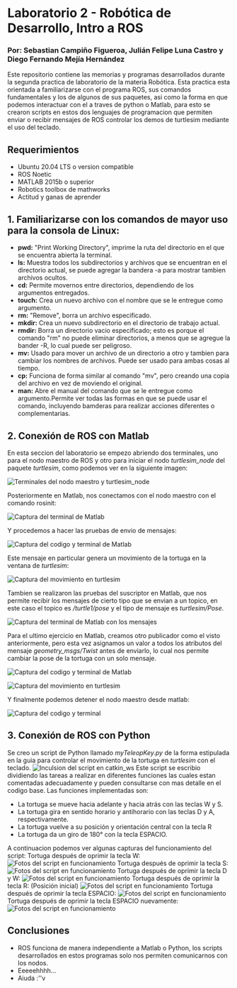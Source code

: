 # Laboratorio 2 - Robótica de Desarrollo, Intro a ROS

### Por: Sebastian Campiño Figueroa, Julián Felipe Luna Castro y Diego Fernando Mejía Hernández

Este repositorio contiene las memorias y programas desarrollados durante la segunda practica de laboratorio de la materia Robótica. Esta practica esta orientada a familiarizarse con el programa ROS, sus comandos fundamentales y los de algunos de sus paquetes, asi como la forma en que podemos interactuar con el a traves de python o Matlab, para esto se crearon scripts en estos dos lenguajes de programacion que permiten enviar o recibir mensajes de ROS controlar los demos de turtlesim mediante el uso del teclado.

## Requerimientos
* Ubuntu 20.04 LTS o version compatible
* ROS Noetic 
* MATLAB 2015b o superior
* Robotics toolbox de mathworks
* Actitud y ganas de aprender

## 1. Familiarizarse con los comandos de mayor uso para la consola de Linux:
* **pwd:** "Print Working Directory", imprime la ruta del directorio en el que se encuentra abierta la terminal.
* **ls:** Muestra todos los subdirectorios y archivos que se encuentran en el directorio actual, se puede agregar la bandera -a para mostrar tambien archivos ocultos. 
* **cd:** Permite movernos entre directorios, dependiendo de los argumentos entregados.
* **touch:** Crea un nuevo archivo con el nombre que se le entregue como argumento.
* **rm:** "Remove", borra un archivo especificado.
* **mkdir:** Crea un nuevo subdirectorio en el directorio de trabajo actual.
* **rmdir:** Borra un directorio vacio especificado; esto es porque el comando "rm" no puede eliminar directorios, a menos que se agregue la bander -R, lo cual puede ser peligroso.
* **mv:** Usado para mover un archivo de un directorio a otro y tambien para cambiar los nombres de archivos. Puede ser usado para ambas cosas al tiempo.
* **cp:** Funciona de forma similar al comando "mv", pero creando una copia del archivo en vez de moviendo el original.
* **man:** Abre el manual del comando que se le entregue como argumento.Permite ver todas las formas en que se puede usar el comando, incluyendo bamderas para realizar acciones diferentes o complementarias.

## 2. Conexión de ROS con Matlab

En esta seccion del laboratorio se empezo abriendo dos terminales, uno para el nodo maestro de ROS y otro para iniciar el nodo *turtlesim_node* del paquete *turtlesim*, como podemos ver en la siguiente imagen:

![Terminales del nodo maestro y turtlesim_node](imagenes/imagen1.png "Terminales del nodo maestro y turtlesim_node")

Posteriormente en Matlab, nos conectamos con el nodo maestro con el comando rosinit:

![Captura del terminal de Matlab](imagenes/imagen2.png)

Y procedemos a hacer las pruebas de envio de mensajes:

![Captura del codigo y terminal de Matlab](imagenes/imagen3.png)

Este mensaje en particular genera un movimiento de la tortuga en la ventana de *turtlesim*:

![Captura del movimiento en turtlesim](imagenes/imagen4.png)

Tambien se realizaron las pruebas del suscriptor en Matlab, que nos permite recibir los mensajes de cierto tipo que se envian a un topico, en este caso el topico es */turtle1/pose* y el tipo de mensaje es *turtlesim/Pose*.

![Captura del terminal de Matlab con los mensajes](imagenes/imagen5.png)

Para el ultimo ejercicio en Matlab, creamos otro publicador como el visto anteriormente, pero esta vez asignamos un valor a todos los atributos del mensaje *geometry_msgs/Twist* antes de enviarlo, lo cual nos permite cambiar la pose de la tortuga con un solo mensaje.

![Captura del codigo y terminal de Matlab](imagenes/imagen6.png)

![Captura del movimiento en turtlesim](imagenes/imagen7.png)

Y finalmente podemos detener el nodo maestro desde matlab:

![Captura del codigo y terminal](imagenes/imagen8.png)

## 3. Conexión de ROS con Python

Se creo un script de Python llamado *myTeleopKey.py* de la forma estipulada en la guia para controlar el movimiento de la tortuga en *turtlesim* con el teclado.
![Inculsion del script en catkin_ws](imagenes/imagen9.png)
Este script se escribio dividiendo las tareas a realizar en diferentes funciones las cuales estan comentadas adecuadamente y pueden consultarse con mas detalle en el codigo base. Las funciones implementadas son:

* La tortuga se mueve hacia adelante y hacia atrás con las teclas W y S.
* La tortuga gira en sentido horario y antihorario con las teclas D y A, respectivamente.
* La tortuga vuelve a su posición y orientación central con la tecla R
* La tortuga da un giro de 180° con la tecla ESPACIO.
  
A continuacion podemos ver algunas capturas del funcionamiento del script:
Tortuga después de oprimir la tecla W:
![Fotos del script en funcionamiento](imagenes/imagen10.png)
Tortuga después de oprimir la tecla S:
![Fotos del script en funcionamiento](imagenes/imagen11.png)
Tortuga después de oprimir la tecla D y W:
![Fotos del script en funcionamiento](imagenes/imagen12.png)
Tortuga después de oprimir la tecla R: (Posición inicial)
![Fotos del script en funcionamiento](imagenes/imagen13.png)
Tortuga después de oprimir la tecla ESPACIO:
![Fotos del script en funcionamiento](imagenes/imagen14.png)
Tortuga después de oprimir la tecla ESPACIO nuevamente:
![Fotos del script en funcionamiento](imagenes/imagen15.png)


## Conclusiones
* ROS funciona de manera independiente a Matlab o Python, los scripts desarrollados en estos programas solo nos permiten comunicarnos con los nodos.
* Eeeeehhhh...
* Aiuda :''v
